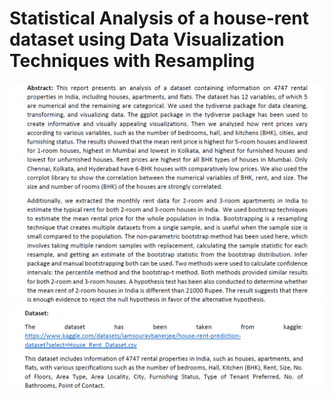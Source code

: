 # Statistical Analysis of a house-rent dataset using Data Visualization Techniques with Resampling

![First](https://github.com/JamiaEMJMD/Data-Visualization-with-Resampling/blob/main/images/image1.png)
![First](https://github.com/JamiaEMJMD/Data-Visualization-with-Resampling/blob/main/images/image2.png)
